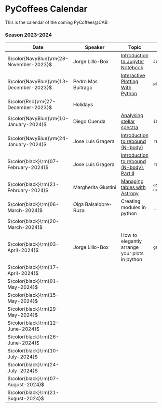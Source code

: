 # PyCoffees Calendar
This is the calendar of the coming PyCoffees@CAB:

### Season 2023-2024
| Date  | Speaker | Topic | Module |
| ------------- | ------------- | ------------- | ------------- |
| $\color{NavyBlue}\rm{28-November-2023}$  | Jorge Lillo-Box  | [Introduction to Jupyter Notebook](https://github.com/PyCoffees/notebooks/blob/main/notebooks/2023_11_29__IntroJupyter_JorgeLilloBox.ipynb) | `Jupyter` |
| $\color{NavyBlue}\rm{13-December-2023}$  | Pedro Mas Buitrago  | [Interactive Plotting With Python](https://github.com/PyCoffees/notebooks/blob/main/notebooks/2023_12_13_interactive_viz_PedroMas.ipynb) | `Plotly` | 
| $\color{Red}\rm{27-December-2023}$ | Holidays | | |	
| $\color{NavyBlue}\rm{10-January-2024}$ | Diego Cuenda | [Analysing stellar spectra](https://github.com/PyCoffees/notebooks/blob/main/notebooks/2024_01_10_intro_iSpec_DiegoCuenda.ipynb) | `iSpec` |
| $\color{NavyBlue}\rm{24-January-2024}$ | Jose Luis Gragera | [Introduction to rebound (N-body)](https://github.com/PyCoffees/notebooks/blob/main/notebooks/2024_01_24_REBOUND_JoseLuisGrageraMas.ipynb) | `rebound` |
| $\color{black}\rm{07-February-2024}$ | Jose Luis Gragera | [Introduction to rebound (N-body), Part II](https://github.com/PyCoffees/notebooks/blob/main/notebooks/2024_01_24_REBOUND_JoseLuisGrageraMas.ipynb) | `rebound` |
| $\color{black}\rm{21-February-2024}$ |Margherita Giustini | [Managing tables with Astropy](https://github.com/PyCoffees/notebooks/blob/main/notebooks/2024_02_21_astropytables_MargheritaGiustini.ipynb) | `astropy.Tables` `numpy`|	
| $\color{black}\rm{06-March-2024}$ | Olga Balsalobre-Ruza | Creating modules in python | `__init__.py` |	
| $\color{black}\rm{20-March-2024}$ | | | |	
| $\color{black}\rm{03-April-2024}$ | Jorge Lillo-Box | How to elegantly arrange your plots in python | `gridspec` |	
| $\color{black}\rm{17-April-2024}$ | | | |	
| $\color{black}\rm{01-May-2024}$ | | | |	
| $\color{black}\rm{15-May-2024}$ | | | |	
| $\color{black}\rm{29-May-2024}$ | | | |	
| $\color{black}\rm{12-June-2024}$ | | | |	
| $\color{black}\rm{26-June-2024}$ | | | |	
| $\color{black}\rm{10-July-2024}$ | | | |	
| $\color{black}\rm{24-July-2024}$ | | | |	
| $\color{black}\rm{07-August-2024}$ | | | |	
| $\color{black}\rm{21-Sugust-2024}$ | | | |	
